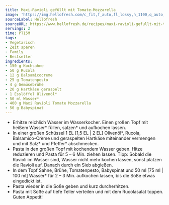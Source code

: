 ```yaml
---
title: Maxi-Ravioli gefüllt mit Tomate-Mozzarella
image: 'https://img.hellofresh.com/c_fit,f_auto,fl_lossy,h_1100,q_auto,w_2600/hellofresh_s3/image/maxi-ravioli-gefullt-mit-tomate-mozzarella-d06fa5bb.jpg'
sourceLabel: Hellofresh
sourceURL: https://www.hellofresh.de/recipes/maxi-ravioli-gefullt-mit-tomate-mozzarella-62da9d403800f85b6206ee41
servings: 2
time: PT15M
tags:
- Vegetarisch
- Zeit sparen
- Family
- Bestseller
ingredients:
- 150 g Kochsahne
- 50 g Rucola
- 12 g Balsamicocreme
- 25 g Tomatenpesto
- 4 g Gemüsebrühe
- 20 g Hartkäse geraspelt
- 1 Esslöffel Olivenöl*
- 50 ml Wasser*
- 400 g Maxi Ravioli Tomate Mozzarella
- 50 g Babyspinat
---
```


- Erhitze reichlich Wasser im Wasserkocher. Einen großen Topf mit heißem Wasser\* füllen, salzen\* und aufkochen lassen.
- In einer großen Schüssel 1 EL [1,5 EL | 2 EL] Olivenöl\*, Rucola, Balsamico-Crème und geraspelten Hartkäse miteinander vermengen und mit Salz\* und Pfeffer\* abschmecken.
- Pasta in den großen Topf mit kochendem Wasser geben. Hitze reduzieren und Pasta für 5 – 6 Min. ziehen lassen. Tipp: Sobald die Ravioli im Wasser sind, Wasser nicht mehr kochen lassen, sonst platzen die Ravioli auf. Danach durch ein Sieb abgießen.
- In dem Topf Sahne, Brühe, Tomatenpesto, Babyspinat und 50 ml [75 ml | 100 ml] Wasser\* für 2 – 3 Min. aufkochen lassen, bis die Soße etwas eingedickt ist.
- Pasta wieder in die Soße geben und kurz durcherhitzen.
- Pasta mit Soße auf tiefe Teller verteilen und mit dem Rucolasalat toppen.  Guten Appetit!
